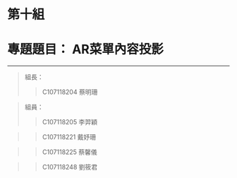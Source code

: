 # 第十組

# 專題題目： AR菜單內容投影
---
> 組長：
>> C107118204 蔡明珊

> 組員：
>> C107118205 李羿穎

>> C107118221 戴妤珊

>> C107118225 蔡馨儀

>> C107118248 劉筱君
